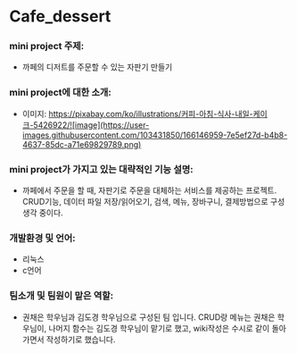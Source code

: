 # Cafe_dessert  
### mini project 주제: 
* 까페의 디저트를 주문할 수 있는 자판기 만들기  
### mini project에 대한 소개:   
* 이미지: https://pixabay.com/ko/illustrations/커피-아침-식사-내일-케이크-5426922/![image](https://user-images.githubusercontent.com/103431850/166146959-7e5ef27d-b4b8-4637-85dc-a71e69829789.png)  
### mini project가 가지고 있는 대략적인 기능 설명:  
* 까페에서 주문을 할 때, 자판기로 주문을 대체하는 서비스를 제공하는 프로젝트. CRUD기능, 데이터 파일 저장/읽어오기, 검색, 메뉴, 장바구니, 결제방법으로 구성생각 중이다.
### 개발환경 및 언어: 
* 리눅스
* c언어
### 팀소개 및 팀원이 맡은 역할:  
* 권채은 학우님과 김도경 학우님으로 구성된 팀 입니다. CRUD랑 메뉴는 권채은 학우님이, 나머지 함수는 김도경 학우님이 맡기로 했고, wiki작성은 수시로 같이 돌아가면서 작성하기로 했습니다.
